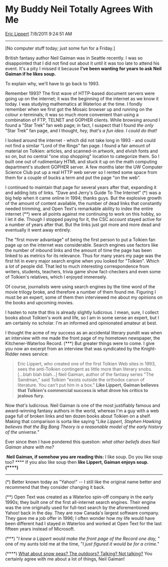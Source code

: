 <div id="page">

# My Buddy Neil Totally Agrees With Me

[Eric Lippert](https://social.msdn.microsoft.com/profile/Eric%20Lippert) 7/8/2011 9:24:51 AM

-----

<div id="content">

<div class="mine">

\[No computer stuff today; just some fun for a Friday.\]

British fantasy author Neil Gaiman was in Seattle recently. I was so disappointed that I did not find out about it until it was too late to attend his event. It's a pity I missed it because **I've been wanting for years to ask Neil Gaiman if he likes soup.**

To explain why, we'll have to go back to 1993.

Remember 1993? The first wave of HTTP-based document servers were going up on the internet; it was the beginning of the internet as we know it today. I was studying mathematics at Waterloo at the time. I fondly remember when we first got the Mosaic browser up and running on the colour x-terminals; it was so much more convenient than using a combination of FTP, TELNET and GOPHER clients. While browsing around I found a "Star Trek" fan web page; in fact, I suspect that I found *the only* "Star Trek" fan page, and I thought, *hey, that's a fun idea. I could do that\!*

I looked around the internet - which did not take long in 1993 - and could not find a similar "Lord of the Rings" fan page. I found a fair amount of material on Tolkien: articles, and scanned-in artwork, and elvish fonts and so on, but no central "one stop shopping" location to categorize them. So I built one out of rudimentary HTML and stuck it up on the math computing department's student GOPHER server. A few months later the UW Computer Science Club put up a real HTTP web server so I rented some space from them for a couple of bucks a term and put the page "on the web".

I continued to maintain that page for several years after that, expanding it and adding lots of links. "Dave and Jerry's Guide To The Internet" (\*) was a big help when it came online in 1994; thanks guys. But the explosive growth of the amount of content available, the number of dead links that constantly needed trimming, and Open Text's remarkable ability to index the entire internet (\*\*) were all points against me continuing to work on this hobby, so I let it die. Though I stopped paying for it, the CSC account stayed active for a number of years after that. But the links just got more and more dead and eventually it went away entirely.

The "first mover advantage" of being the first person to put a Tolkien fan page up on the internet was considerable. Search engines use factors like the number of inbound links and the amount of time the page has been linked to as metrics for its relevance. Thus for many years my page was the first hit in every major search engine when you looked for "Tolkien". Which a *lot* of people did. That led to much interesting correspondence from writers, students, teachers, trivia game show fact-checkers and even some of Tolkien's relatives, which I enjoyed immensely.

Of course, journalists were using search engines by the time word of the movie trilogy broke, and therefore a number of them found me. Figuring I must be an expert, some of them then interviewed me about my opinions on the books and upcoming movies.

I hasten to note that this is already slightly ludicrous. I mean, sure, I collect books about Tolkien's work and life, so I am in some sense an expert, but I am certainly no scholar. I'm an informed and opinionated amateur at best.

I thought the acme of my success as an accidental literary pundit was when an interview with me made the front page of my hometown newspaper, the Kitchener-Waterloo Record. (\*\*\*) But greater things were to come. I give you now an excerpt from an interview that was syndicated by the Knight-Ridder news service:

> Eric Lippert, who created one of the first Tolkien Web sites in 1993, sees the anti-Tolkien contingent as little more than literary snobs. \[...blah blah blah...\] Neil Gaiman, author of the fantasy series "The Sandman," said Tolkien "exists outside the orthodox canon of literature. You can't put him in a box." **Like Lippert, Gaiman believes that Tolkien's commercial success is what drove his critics to jealous fury.**

Now *that's* ludicrous. Neil Gaiman is one of the most justifiably famous and award-winning fantasy authors in the world, whereas I'm a guy with a web page full of broken links and ten dozen books about Tolkien on a shelf. Making that comparison is sorta like saying "*Like Lippert, Stephen Hawking believes that the Big Bang Theory is a reasonable model of the early history of the universe.*"

Ever since then I have pondered this question: *what other beliefs does Neil Gaiman share with me?*

 **Neil Gaiman, if somehow you are reading this:** I like soup. Do you like soup too? **** If you also like soup then **like Lippert, Gaiman enjoys soup.  (\*\*\*\*)**

-----

(\*) Better known today as "Yahoo\!" -- I still like the original name better and recommend that they consider changing it back.

(\*\*) Open Text was created as a Waterloo spin-off company in the early 1990s; they built one of the first all-internet search engines. Their engine was the one originally used for full-text search by the aforementioned Yahoo\! back in the day. They are now Canada's largest software company. They gave me a job offer in 1996; I often wonder how my life would have been different had I stayed in Waterloo and worked at Open Text for the last fifteen years instead of Microsoft.

(\*\*\*) "*I knew a Lippert would make the front page of the Record one day,* " one of my aunts told me at the time, "*I just figured it would be for a crime.*"

(\*\*\*\*) [What about snow peas? The outdoors? Talking? Not talking?](https://www.youtube.com/watch?v=O8PnRM-m7Dg) You certainly agree with me about a lot of things, Neil Gaiman\!

</div>

</div>

</div>

